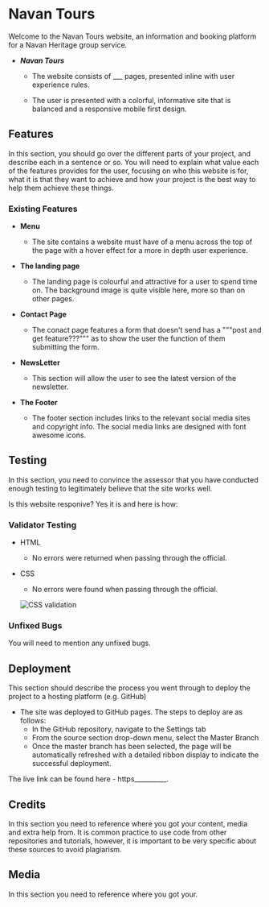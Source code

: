 # Navan Tours

Welcome to the Navan Tours website, an information and booking platform for a Navan Heritage group service.

 - ___Navan Tours___

    - The website consists of ___ pages, presented inline with user experience rules.

    - The user is presented with a colorful, informative site that is balanced and a responsive mobile first design.

## Features 

In this section, you should go over the different parts of your project, and describe each in a sentence or so. You will need to explain what value each of the features provides for the user, focusing on who this website is for, what it is that they want to achieve and how your project is the best way to help them achieve these things.

### Existing Features

- __Menu__

  - The site contains a website must have of a menu across the top of the page with a hover effect for a more in depth user experience. 

- __The landing page__

  - The landing page is colourful and attractive for a user to spend time on. The background image is quite visible here, more so than on other pages.

- __Contact Page__

  - The conact page features a form that doesn't send has a """post and get feature???""" 
  as to show the user the function of them submitting the form.

- __NewsLetter__

  - This section will allow the user to see the latest version of the newsletter.

- __The Footer__ 

  - The footer section includes links to the relevant social media sites and copyright info. The social media links are designed with font awesome icons.

## Testing 

In this section, you need to convince the assessor that you have conducted enough testing to legitimately believe that the site works well.

Is this website responive? Yes it is and here is how:

### Validator Testing 

- HTML
  - No errors were returned when passing through the official.

- CSS
  - No errors were found when passing through the official.
  
  ![CSS validation](https://user-images.githubusercontent.com/127897306/225692727-6341a504-649e-431a-ac37-c411c9279af3.jpg)  

### Unfixed Bugs

You will need to mention any unfixed bugs. 

## Deployment

This section should describe the process you went through to deploy the project to a hosting platform (e.g. GitHub) 

- The site was deployed to GitHub pages. The steps to deploy are as follows: 
  - In the GitHub repository, navigate to the Settings tab 
  - From the source section drop-down menu, select the Master Branch
  - Once the master branch has been selected, the page will be automatically refreshed with a detailed ribbon display to indicate the successful deployment. 

The live link can be found here - https__________.


## Credits 

In this section you need to reference where you got your content, media and extra help from. It is common practice to use code from other repositories and tutorials, however, it is important to be very specific about these sources to avoid plagiarism. 

## Media

In this section you need to reference where you got your. 

